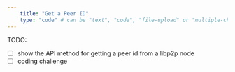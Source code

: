 ```yaml
---
    title: "Get a Peer ID"
    type: "code" # can be "text", "code", "file-upload" or "multiple-choice"
---
```


TODO:

- [ ] show the API method for getting a peer id from a libp2p node
- [ ] coding challenge
